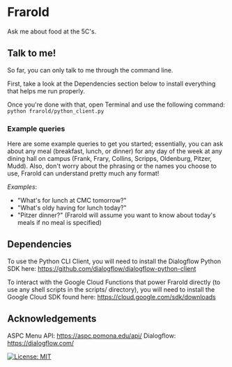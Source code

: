 # Frarold
Ask me about food at the 5C's.

## Talk to me!
So far, you can only talk to me through the command line.

First, take a look at the Dependencies section below to install
everything that helps me run properly.

Once you're done with that, open Terminal and use the following command:
`python frarold/python_client.py`

### Example queries
Here are some example queries to get you started; essentially, you can
ask about any meal (breakfast, lunch, or dinner) for any day of the week
at any dining hall on campus (Frank, Frary, Collins, Scripps, Oldenburg,
Pitzer, Mudd). Also, don't worry about the phrasing or the names you choose
to use, Frarold can understand pretty much any format!

_Examples_:
- "What's for lunch at CMC tomorrow?"
- "What's oldy having for lunch today?"
- "Pitzer dinner?" (Frarold will assume you want to know about today's meals
if no meal is specified)

## Dependencies
To use the Python CLI Client, you will need to install the
Dialogflow Python SDK here: 
https://github.com/dialogflow/dialogflow-python-client

To interact with the Google Cloud Functions that power Frarold directly
(to use any shell scripts in the scripts/ directory),
you will need to install the Google Cloud SDK found here:
https://cloud.google.com/sdk/downloads

## Acknowledgements
ASPC Menu API: https://aspc.pomona.edu/api/
Dialogflow: https://dialogflow.com/

[![License: MIT](https://img.shields.io/badge/License-MIT-yellow.svg)](https://opensource.org/licenses/MIT)
